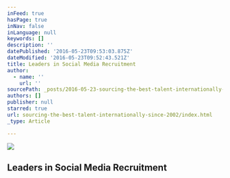```yaml
---
inFeed: true
hasPage: true
inNav: false
inLanguage: null
keywords: []
description: ''
datePublished: '2016-05-23T09:53:03.875Z'
dateModified: '2016-05-23T09:52:43.521Z'
title: Leaders in Social Media Recruitment
author:
  - name: ''
    url: ''
sourcePath: _posts/2016-05-23-sourcing-the-best-talent-internationally-since-2002.md
authors: []
publisher: null
starred: true
url: sourcing-the-best-talent-internationally-since-2002/index.html
_type: Article

---
```

![](https://s3-us-west-2.amazonaws.com/the-grid-img/p/795be6f03d4d623043db134cbf053529ac1396d5.jpg)

## Leaders in Social Media Recruitment